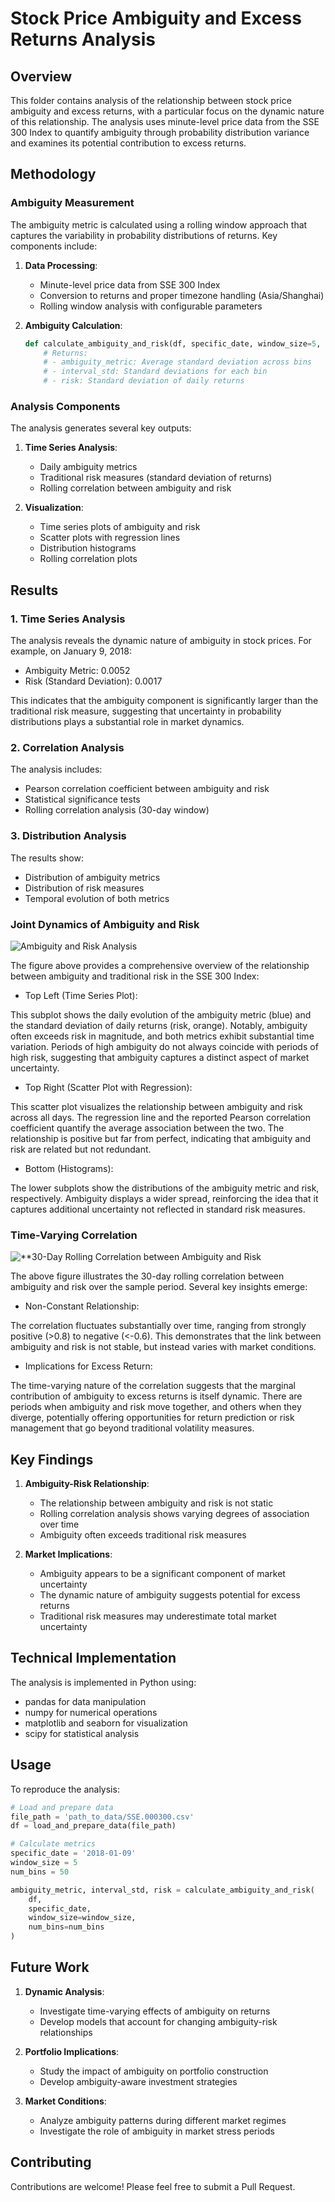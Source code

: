 # Stock Price Ambiguity and Excess Returns Analysis

## Overview

This folder contains analysis of the relationship between stock price ambiguity and excess returns, with a particular focus on the dynamic nature of this relationship. The analysis uses minute-level price data from the SSE 300 Index to quantify ambiguity through probability distribution variance and examines its potential contribution to excess returns.

## Methodology

### Ambiguity Measurement

The ambiguity metric is calculated using a rolling window approach that captures the variability in probability distributions of returns. Key components include:

1. **Data Processing**:

   - Minute-level price data from SSE 300 Index
   - Conversion to returns and proper timezone handling (Asia/Shanghai)
   - Rolling window analysis with configurable parameters
2. **Ambiguity Calculation**:

   ```python
   def calculate_ambiguity_and_risk(df, specific_date, window_size=5, num_bins=20):
       # Returns:
       # - ambiguity_metric: Average standard deviation across bins
       # - interval_std: Standard deviations for each bin
       # - risk: Standard deviation of daily returns
   ```

### Analysis Components

The analysis generates several key outputs:

1. **Time Series Analysis**:

   - Daily ambiguity metrics
   - Traditional risk measures (standard deviation of returns)
   - Rolling correlation between ambiguity and risk
2. **Visualization**:

   - Time series plots of ambiguity and risk
   - Scatter plots with regression lines
   - Distribution histograms
   - Rolling correlation plots

## Results

### 1. Time Series Analysis

The analysis reveals the dynamic nature of ambiguity in stock prices. For example, on January 9, 2018:

- Ambiguity Metric: 0.0052
- Risk (Standard Deviation): 0.0017

This indicates that the ambiguity component is significantly larger than the traditional risk measure, suggesting that uncertainty in probability distributions plays a substantial role in market dynamics.

### 2. Correlation Analysis

The analysis includes:

- Pearson correlation coefficient between ambiguity and risk
- Statistical significance tests
- Rolling correlation analysis (30-day window)

### 3. Distribution Analysis

The results show:

- Distribution of ambiguity metrics
- Distribution of risk measures
- Temporal evolution of both metrics

### Joint Dynamics of Ambiguity and Risk

![Ambiguity and Risk Analysis](ambiguity_risk_analysis.png)

The figure above provides a comprehensive overview of the relationship between ambiguity and traditional risk in the SSE 300 Index:

* Top Left (Time Series Plot):

This subplot shows the daily evolution of the ambiguity metric (blue) and the standard deviation of daily returns (risk, orange). Notably, ambiguity often exceeds risk in magnitude, and both metrics exhibit substantial time variation. Periods of high ambiguity do not always coincide with periods of high risk, suggesting that ambiguity captures a distinct aspect of market uncertainty.

* Top Right (Scatter Plot with Regression):

This scatter plot visualizes the relationship between ambiguity and risk across all days. The regression line and the reported Pearson correlation coefficient quantify the average association between the two. The relationship is positive but far from perfect, indicating that ambiguity and risk are related but not redundant.

* Bottom (Histograms):

The lower subplots show the distributions of the ambiguity metric and risk, respectively. Ambiguity displays a wider spread, reinforcing the idea that it captures additional uncertainty not reflected in standard risk measures.

### Time-Varying Correlation

![**30-Day Rolling Correlation between Ambiguity and Risk](rolling_correlation.png)

The above figure illustrates the 30-day rolling correlation between ambiguity and risk over the sample period. Several key insights emerge:

* Non-Constant Relationship:

The correlation fluctuates substantially over time, ranging from strongly positive (>0.8) to negative (<-0.6). This demonstrates that the link between ambiguity and risk is not stable, but instead varies with market conditions.

* Implications for Excess Return:

The time-varying nature of the correlation suggests that the marginal contribution of ambiguity to excess returns is itself dynamic. There are periods when ambiguity and risk move together, and others when they diverge, potentially offering opportunities for return prediction or risk management that go beyond traditional volatility measures.

## Key Findings

1. **Ambiguity-Risk Relationship**:

   - The relationship between ambiguity and risk is not static
   - Rolling correlation analysis shows varying degrees of association over time
   - Ambiguity often exceeds traditional risk measures
2. **Market Implications**:

   - Ambiguity appears to be a significant component of market uncertainty
   - The dynamic nature of ambiguity suggests potential for excess returns
   - Traditional risk measures may underestimate total market uncertainty

## Technical Implementation

The analysis is implemented in Python using:

- pandas for data manipulation
- numpy for numerical operations
- matplotlib and seaborn for visualization
- scipy for statistical analysis

## Usage

To reproduce the analysis:

```python
# Load and prepare data
file_path = 'path_to_data/SSE.000300.csv'
df = load_and_prepare_data(file_path)

# Calculate metrics
specific_date = '2018-01-09'
window_size = 5
num_bins = 50

ambiguity_metric, interval_std, risk = calculate_ambiguity_and_risk(
    df, 
    specific_date, 
    window_size=window_size, 
    num_bins=num_bins
)
```

## Future Work

1. **Dynamic Analysis**:

   - Investigate time-varying effects of ambiguity on returns
   - Develop models that account for changing ambiguity-risk relationships
2. **Portfolio Implications**:

   - Study the impact of ambiguity on portfolio construction
   - Develop ambiguity-aware investment strategies
3. **Market Conditions**:

   - Analyze ambiguity patterns during different market regimes
   - Investigate the role of ambiguity in market stress periods

## Contributing

Contributions are welcome! Please feel free to submit a Pull Request.
